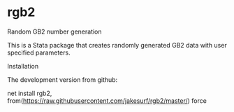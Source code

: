 # rgb2
Random GB2 number generation

This is a Stata package that creates randomly generated GB2 data with user specified parameters.

Installation

The development version from github:

net install rgb2, from(https://raw.githubusercontent.com/jakesurf/rgb2/master/) force
